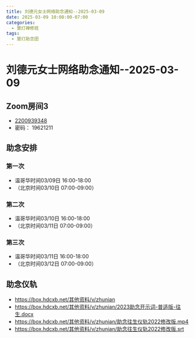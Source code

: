 ```yaml
---
title: 刘德元女士网络助念通知--2025-03-09
date: 2025-03-09 10:08:00-07:00
categories:
  - 慧灯禅修班
tags:
  - 慧灯助念团
---
```

# 刘德元女士网络助念通知--2025-03-09

## Zoom房间3

- [2200939348](https://us06web.zoom.us/j/2200939348?pwd=zCHP3llIc31B0o587BY6mkJUaLIvag.1)
- 密码： 19621211


## 助念安排
### 第一次
- 温哥华时间03/09日 16:00-18:00
- （北京时间03/10日 07:00-09:00）
### 第二次
- 温哥华时间03/10日 16:00-18:00
- （北京时间03/11日 07:00-09:00）
### 第三次
- 温哥华时间03/11日 16:00-18:00
- （北京时间03/12日 07:00-09:00）

## 助念仪轨

- <https://box.hdcxb.net/其他资料/v/zhunian>
- <https://box.hdcxb.net/其他资料/v/zhunian/2023助念开示词-普适版-往生.docx>
- <https://box.hdcxb.net/其他资料/v/zhunian/助念往生仪轨2022修改版.mp4>
- <https://box.hdcxb.net/其他资料/v/zhunian/助念往生仪轨2022修改版.srt>

